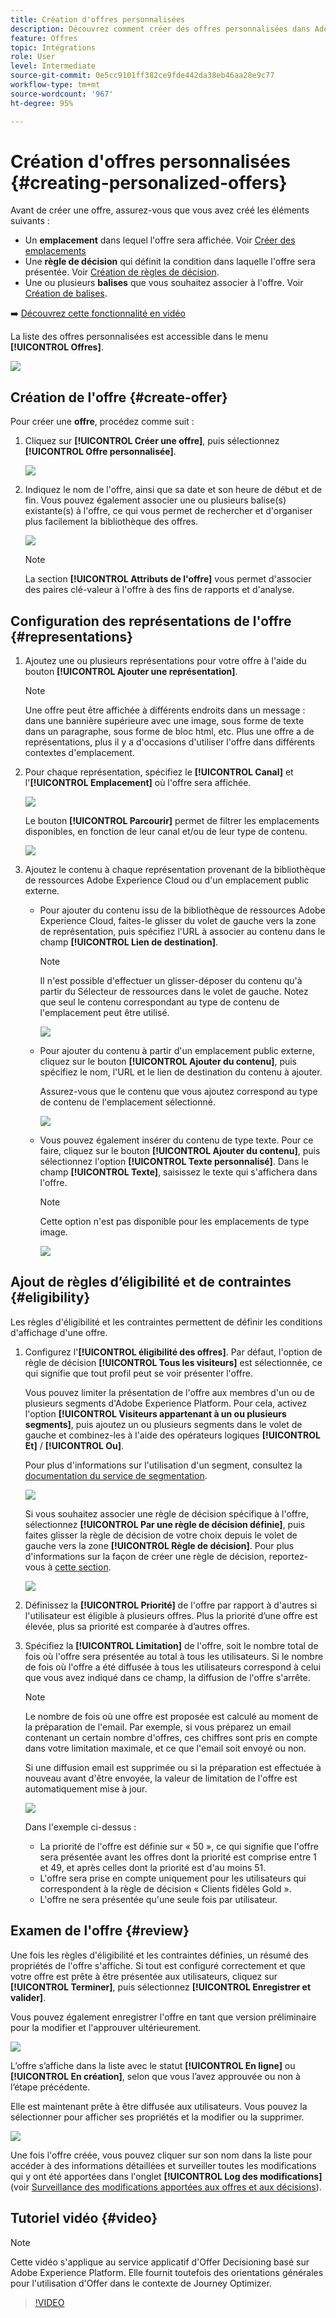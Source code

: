 ```yaml
---
title: Création d'offres personnalisées
description: Découvrez comment créer des offres personnalisées dans Adobe Experience Platform.
feature: Offres
topic: Intégrations
role: User
level: Intermediate
source-git-commit: 0e5cc9101ff382ce9fde442da38eb46aa28e9c77
workflow-type: tm+mt
source-wordcount: '967'
ht-degree: 95%

---
```


# Création d&#39;offres personnalisées {#creating-personalized-offers}

Avant de créer une offre, assurez-vous que vous avez créé les éléments suivants :

* Un **emplacement** dans lequel l&#39;offre sera affichée. Voir [Créer des emplacements](../offer-library/creating-placements.md)
* Une **règle de décision** qui définit la condition dans laquelle l&#39;offre sera présentée. Voir [Création de règles de décision](../offer-library/creating-decision-rules.md).
* Une ou plusieurs **balises** que vous souhaitez associer à l&#39;offre. Voir [Création de balises](../offer-library/creating-tags.md).

➡️ [Découvrez cette fonctionnalité en vidéo](#video)

La liste des offres personnalisées est accessible dans le menu **[!UICONTROL Offres]**.

![](../../assets/offers_list.png)

## Création de l&#39;offre {#create-offer}

Pour créer une **offre**, procédez comme suit :

1. Cliquez sur **[!UICONTROL Créer une offre]**, puis sélectionnez **[!UICONTROL Offre personnalisée]**.

   ![](../../assets/create_offer.png)

1. Indiquez le nom de l&#39;offre, ainsi que sa date et son heure de début et de fin. Vous pouvez également associer une ou plusieurs balise(s) existante(s) à l&#39;offre, ce qui vous permet de rechercher et d&#39;organiser plus facilement la bibliothèque des offres.

   ![](../../assets/offer_details.png)

   >[!NOTE]
   >
   >La section **[!UICONTROL Attributs de l&#39;offre]** vous permet d&#39;associer des paires clé-valeur à l&#39;offre à des fins de rapports et d&#39;analyse.

## Configuration des représentations de l&#39;offre {#representations}

1. Ajoutez une ou plusieurs représentations pour votre offre à l&#39;aide du bouton **[!UICONTROL Ajouter une représentation]**.

   >[!NOTE]
   >
   >Une offre peut être affichée à différents endroits dans un message : dans une bannière supérieure avec une image, sous forme de texte dans un paragraphe, sous forme de bloc html, etc. Plus une offre a de représentations, plus il y a d&#39;occasions d&#39;utiliser l&#39;offre dans différents contextes d&#39;emplacement.

1. Pour chaque représentation, spécifiez le **[!UICONTROL Canal]** et l&#39;**[!UICONTROL Emplacement]** où l&#39;offre sera affichée.

   ![](../../assets/channel-placement.png)

   Le bouton **[!UICONTROL Parcourir]** permet de filtrer les emplacements disponibles, en fonction de leur canal et/ou de leur type de contenu.

   ![](../../assets/browse-placements.png)

1. Ajoutez le contenu à chaque représentation provenant de la bibliothèque de ressources Adobe Experience Cloud ou d&#39;un emplacement public externe.

   * Pour ajouter du contenu issu de la bibliothèque de ressources Adobe Experience Cloud, faites-le glisser du volet de gauche vers la zone de représentation, puis spécifiez l&#39;URL à associer au contenu dans le champ **[!UICONTROL Lien de destination]**.

      >[!NOTE]
      >
      >Il n&#39;est possible d&#39;effectuer un glisser-déposer du contenu qu&#39;à partir du Sélecteur de ressources dans le volet de gauche. Notez que seul le contenu correspondant au type de contenu de l&#39;emplacement peut être utilisé.

      ![](../../assets/offer_drag_content.png)

   * Pour ajouter du contenu à partir d&#39;un emplacement public externe, cliquez sur le bouton **[!UICONTROL Ajouter du contenu]**, puis spécifiez le nom, l&#39;URL et le lien de destination du contenu à ajouter.

      Assurez-vous que le contenu que vous ajoutez correspond au type de contenu de l&#39;emplacement sélectionné.

      ![](../../assets/offer_add_content.png)

   * Vous pouvez également insérer du contenu de type texte. Pour ce faire, cliquez sur le bouton **[!UICONTROL Ajouter du contenu]**, puis sélectionnez l&#39;option **[!UICONTROL Texte personnalisé]**. Dans le champ **[!UICONTROL Texte]**, saisissez le texte qui s&#39;affichera dans l&#39;offre.

      >[!NOTE]
      >
      >Cette option n&#39;est pas disponible pour les emplacements de type image.

      ![](../../assets/offer_text_content.png)

## Ajout de règles d’éligibilité et de contraintes {#eligibility}

Les règles d&#39;éligibilité et les contraintes permettent de définir les conditions d&#39;affichage d&#39;une offre.

1. Configurez l&#39;**[!UICONTROL éligibilité des offres]**. Par défaut, l&#39;option de règle de décision **[!UICONTROL Tous les visiteurs]** est sélectionnée, ce qui signifie que tout profil peut se voir présenter l&#39;offre.

   Vous pouvez limiter la présentation de l&#39;offre aux membres d&#39;un ou de plusieurs segments d&#39;Adobe Experience Platform. Pour cela, activez l&#39;option **[!UICONTROL Visiteurs appartenant à un ou plusieurs segments]**, puis ajoutez un ou plusieurs segments dans le volet de gauche et combinez-les à l&#39;aide des opérateurs logiques **[!UICONTROL Et]** / **[!UICONTROL Ou]**.

   Pour plus d&#39;informations sur l&#39;utilisation d&#39;un segment, consultez la [documentation du service de segmentation](https://experienceleague.adobe.com/docs/experience-platform/segmentation/home.html?lang=fr).

   ![](../../assets/offer-eligibility-segment.png)

   Si vous souhaitez associer une règle de décision spécifique à l&#39;offre, sélectionnez **[!UICONTROL Par une règle de décision définie]**, puis faites glisser la règle de décision de votre choix depuis le volet de gauche vers la zone **[!UICONTROL Règle de décision]**. Pour plus d&#39;informations sur la façon de créer une règle de décision, reportez-vous à [cette section](../offer-library/creating-decision-rules.md).

   ![](../../assets/offer_rule.png)

1. Définissez la **[!UICONTROL Priorité]** de l&#39;offre par rapport à d&#39;autres si l&#39;utilisateur est éligible à plusieurs offres. Plus la priorité d’une offre est élevée, plus sa priorité est comparée à d’autres offres.

1. Spécifiez la **[!UICONTROL Limitation]** de l&#39;offre, soit le nombre total de fois où l&#39;offre sera présentée au total à tous les utilisateurs. Si le nombre de fois où l&#39;offre a été diffusée à tous les utilisateurs correspond à celui que vous avez indiqué dans ce champ, la diffusion de l&#39;offre s&#39;arrête.

   >[!NOTE]
   >
   >Le nombre de fois où une offre est proposée est calculé au moment de la préparation de l&#39;email. Par exemple, si vous préparez un email contenant un certain nombre d&#39;offres, ces chiffres sont pris en compte dans votre limitation maximale, et ce que l&#39;email soit envoyé ou non.
   >
   >Si une diffusion email est supprimée ou si la préparation est effectuée à nouveau avant d&#39;être envoyée, la valeur de limitation de l&#39;offre est automatiquement mise à jour.

   ![](../../assets/offer_capping.png)

   Dans l&#39;exemple ci-dessus :

   * La priorité de l&#39;offre est définie sur « 50 », ce qui signifie que l&#39;offre sera présentée avant les offres dont la priorité est comprise entre 1 et 49, et après celles dont la priorité est d&#39;au moins 51.
   * L&#39;offre sera prise en compte uniquement pour les utilisateurs qui correspondent à la règle de décision « Clients fidèles Gold ».
   * L&#39;offre ne sera présentée qu&#39;une seule fois par utilisateur.

## Examen de l&#39;offre {#review}

Une fois les règles d&#39;éligibilité et les contraintes définies, un résumé des propriétés de l&#39;offre s&#39;affiche. Si tout est configuré correctement et que votre offre est prête à être présentée aux utilisateurs, cliquez sur **[!UICONTROL Terminer]**, puis sélectionnez **[!UICONTROL Enregistrer et valider]**.

Vous pouvez également enregistrer l&#39;offre en tant que version préliminaire pour la modifier et l&#39;approuver ultérieurement.

![](../../assets/offer_review.png)

L’offre s’affiche dans la liste avec le statut **[!UICONTROL En ligne]** ou **[!UICONTROL En création]**, selon que vous l’avez approuvée ou non à l’étape précédente.

Elle est maintenant prête à être diffusée aux utilisateurs. Vous pouvez la sélectionner pour afficher ses propriétés et la modifier ou la supprimer.

![](../../assets/offer_created.png)

Une fois l&#39;offre créée, vous pouvez cliquer sur son nom dans la liste pour accéder à des informations détaillées et surveiller toutes les modifications qui y ont été apportées dans l&#39;onglet **[!UICONTROL Log des modifications]** (voir [Surveillance des modifications apportées aux offres et aux décisions](../get-started/user-interface.md#monitoring-changes)).

## Tutoriel vidéo {#video}

>[!NOTE]
>
>Cette vidéo s&#39;applique au service applicatif d&#39;Offer Decisioning basé sur Adobe Experience Platform. Elle fournit toutefois des orientations générales pour l&#39;utilisation d&#39;Offer dans le contexte de Journey Optimizer.

>[!VIDEO](https://video.tv.adobe.com/v/329375?quality=12)
